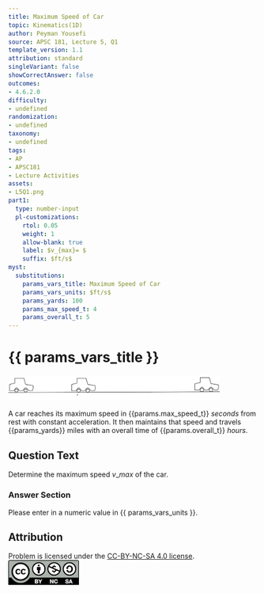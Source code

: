```yaml
---
title: Maximum Speed of Car
topic: Kinematics(1D)
author: Peyman Yousefi
source: APSC 181, Lecture 5, Q1
template_version: 1.1
attribution: standard
singleVariant: false
showCorrectAnswer: false
outcomes:
- 4.6.2.0
difficulty:
- undefined
randomization:
- undefined
taxonomy:
- undefined
tags:
- AP
- APSC181
- Lecture Activities
assets:
- L5Q1.png
part1:
  type: number-input
  pl-customizations:
    rtol: 0.05
    weight: 1
    allow-blank: true
    label: $v_{max}= $
    suffix: $ft/s$
myst:
  substitutions:
    params_vars_title: Maximum Speed of Car
    params_vars_units: $ft/s$
    params_yards: 100
    params_max_speed_t: 4
    params_overall_t: 5
---
```

# {{ params_vars_title }}
<img src="L5Q1.png" width=85%>

A car reaches its maximum speed in {{params.max_speed_t}} $seconds$ from rest with constant acceleration.
It then maintains that speed and travels {{params_yards}} miles with an overall time of {{params.overall_t}} $hours$.

## Question Text

Determine the maximum speed $v\_{max}$ of the car.

### Answer Section

Please enter in a numeric value in {{ params_vars_units }}.

## Attribution

Problem is licensed under the [CC-BY-NC-SA 4.0 license](https://creativecommons.org/licenses/by-nc-sa/4.0/).<br> ![The Creative Commons 4.0 license requiring attribution-BY, non-commercial-NC, and share-alike-SA license.](https://raw.githubusercontent.com/firasm/bits/master/by-nc-sa.png)